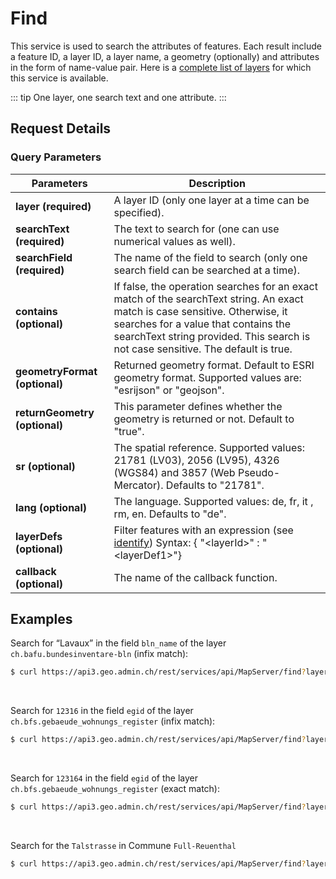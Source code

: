 # Find

This service is used to search the attributes of features. Each result
include a feature ID, a layer ID, a layer name, a geometry (optionally)
and attributes in the form of name-value pair. Here is a [complete list
of layers](../../../api/faq/index.html#which-layers-have-a-tooltip) for
which this service is available.

<Suspense>
<ApiCodeBlock url="https://api3.geo.admin.ch/rest/services/api/MapServer/find/{uuid}" method="GET" />
</Suspense>

::: tip
One layer, one search text and one attribute.
:::

## Request Details

### Query Parameters

| Parameters                    | Description                                                                                                                                                                                                                                              |
| ----------------------------- | -------------------------------------------------------------------------------------------------------------------------------------------------------------------------------------------------------------------------------------------------------- |
| **layer (required)**          | A layer ID (only one layer at a time can be specified).                                                                                                                                                                                                  |
| **searchText (required)**     | The text to search for (one can use numerical values as well).                                                                                                                                                                                           |
| **searchField (required)**    | The name of the field to search (only one search field can be searched at a time).                                                                                                                                                                       |
| **contains (optional)**       | If false, the operation searches for an exact match of the searchText string. An exact match is case sensitive. Otherwise, it searches for a value that contains the searchText string provided. This search is not case sensitive. The default is true. |
| **geometryFormat (optional)** | Returned geometry format. Default to ESRI geometry format. Supported values are: "esrijson" or "geojson".                                                                                                                                                |
| **returnGeometry (optional)** | This parameter defines whether the geometry is returned or not. Default to "true".                                                                                                                                                                       |
| **sr (optional)**             | The spatial reference. Supported values: 21781 (LV03), 2056 (LV95), 4326 (WGS84) and 3857 (Web Pseudo-Mercator). Defaults to "21781".                                                                                                                    |
| **lang (optional)**           | The language. Supported values: de, fr, it , rm, en. Defaults to "de".                                                                                                                                                                                   |
| **layerDefs (optional)**      | Filter features with an expression (see [identify](../../../services/sdiservices.html#identify-features)) Syntax: <span class="title-ref">{ "\<layerId\>" : "\<layerDef1\>"}</span>                                                                      |
| **callback (optional)**       | The name of the callback function.                                                                                                                                                                                                                       |

## Examples

Search for “Lavaux” in the field `bln_name` of the layer `ch.bafu.bundesinventare-bln` (infix match):

```sh
$ curl https://api3.geo.admin.ch/rest/services/api/MapServer/find?layer=ch.bafu.bundesinventare-bln&searchText=Lavaux&searchField=bln_name&returnGeometry=false
```

<br>

Search for `12316` in the field `egid` of the layer `ch.bfs.gebaeude_wohnungs_register` (infix match):

```sh
$ curl https://api3.geo.admin.ch/rest/services/api/MapServer/find?layer=ch.bfs.gebaeude_wohnungs_register&searchText=123164&searchField=egid&returnGeometry=false
```

<br>

Search for `123164` in the field `egid` of the layer `ch.bfs.gebaeude_wohnungs_register` (exact match):

```sh
$ curl https://api3.geo.admin.ch/rest/services/api/MapServer/find?layer=ch.bfs.gebaeude_wohnungs_register&searchText=1231641&searchField=egid&returnGeometry=false&contains=false
```

<br>

Search for the `Talstrasse` in Commune `Full-Reuenthal`

```sh
$ curl https://api3.geo.admin.ch/rest/services/api/MapServer/find?layer=ch.swisstopo.amtliches-strassenverzeichnis&searchText=Talstrasse&searchField=stn_label&returnGeometry=false&contains=false&layerDefs={"ch.swisstopo.amtliches-strassenverzeichnis":"com_fosnr=4307"}
```
